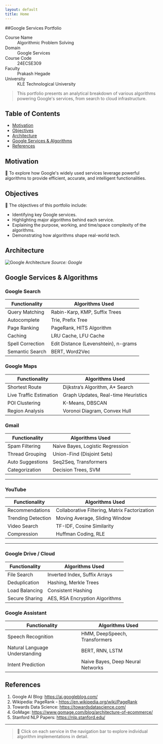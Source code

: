 ```yaml
---
layout: default
title: Home
---
```



##Google Services Portfolio

<dl>
<dt>Course Name</dt>
<dd>Algorithmic Problem Solving</dd>
<dt>Domain</dt>
<dd>Google Services</dd>
<dt>Course Code</dt>
<dd>24ECSE309</dd>
<dt>Faculty</dt>
<dd>Prakash Hegade</dd>
<dt>University</dt>
<dd>KLE Technological University</dd>
</dl>



> This portfolio presents an analytical breakdown of various algorithms powering Google's services, from search to cloud infrastructure.

## Table of Contents

- [Motivation](#motivation)
- [Objectives](#objectives)
- [Architecture](#architecture)
- [Google Services & Algorithms](#google-services--algorithms)
- [References](#references)



## Motivation

🚀 To explore how Google's widely used services leverage powerful algorithms to provide efficient, accurate, and intelligent functionalities.



## Objectives

📌 The objectives of this portfolio include:

- Identifying key Google services.
- Highlighting major algorithms behind each service.
- Explaining the purpose, working, and time/space complexity of the algorithms.
- Demonstrating how algorithms shape real-world tech.



## Architecture

![Google Architecture](https://upload.wikimedia.org/wikipedia/commons/c/cc/Google_Global_Data_Center_Network.png)
*Source: Google*



## Google Services & Algorithms

###  Google Search

| Functionality | Algorithms Used |
|---------------|------------------|
| Query Matching | Rabin-Karp, KMP, Suffix Trees |
| Autocomplete | Trie, Prefix Tree |
| Page Ranking | PageRank, HITS Algorithm |
| Caching | LRU Cache, LFU Cache |
| Spell Correction | Edit Distance (Levenshtein), n-grams |
| Semantic Search | BERT, Word2Vec |



###  Google Maps

| Functionality | Algorithms Used |
|---------------|------------------|
| Shortest Route | Dijkstra’s Algorithm, A* Search |
| Live Traffic Estimation | Graph Updates, Real-time Heuristics |
| POI Clustering | K-Means, DBSCAN |
| Region Analysis | Voronoi Diagram, Convex Hull |



###  Gmail

| Functionality | Algorithms Used |
|---------------|------------------|
| Spam Filtering | Naive Bayes, Logistic Regression |
| Thread Grouping | Union-Find (Disjoint Sets) |
| Auto Suggestions | Seq2Seq, Transformers |
| Categorization | Decision Trees, SVM |

---

###  YouTube

| Functionality | Algorithms Used |
|---------------|------------------|
| Recommendations | Collaborative Filtering, Matrix Factorization |
| Trending Detection | Moving Average, Sliding Window |
| Video Search | TF-IDF, Cosine Similarity |
| Compression | Huffman Coding, RLE |

---

###  Google Drive / Cloud

| Functionality | Algorithms Used |
|---------------|------------------|
| File Search | Inverted Index, Suffix Arrays |
| Deduplication | Hashing, Merkle Trees |
| Load Balancing | Consistent Hashing |
| Secure Sharing | AES, RSA Encryption Algorithms |



###  Google Assistant

| Functionality | Algorithms Used |
|---------------|------------------|
| Speech Recognition | HMM, DeepSpeech, Transformers |
| Natural Language Understanding | BERT, RNN, LSTM |
| Intent Prediction | Naive Bayes, Deep Neural Networks |



## References

1. Google AI Blog: https://ai.googleblog.com/
2. Wikipedia: PageRank - https://en.wikipedia.org/wiki/PageRank
3. Towards Data Science: https://towardsdatascience.com/
4. GoMage: https://www.gomage.com/blog/architecture-of-ecommerce/
5. Stanford NLP Papers: https://nlp.stanford.edu/

---

> 📌 Click on each service in the navigation bar to explore individual algorithm implementations in detail.
